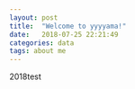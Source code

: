 ```yaml
---
layout: post
title:  "Welcome to yyyyama!"
date:   2018-07-25 22:21:49
categories: data
tags: about me
---
```

2018test


